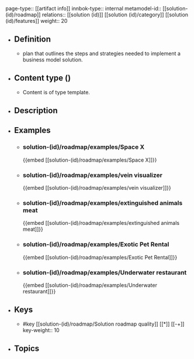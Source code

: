 page-type:: [[artifact info]]
innbok-type:: internal
metamodel-id:: [[solution-(id)/roadmap]]
relations:: [[solution (id)]] [[solution (id)/category]] [[solution (id)/features]]
weight:: 20

- ## Definition
  - plan that outlines the steps and strategies needed to implement a business model solution.
- ## Content type ()
  - Content is of type template.
  
- ## Description
- ## Examples
  - ### solution-(id)/roadmap/examples/Space X
    {{embed [[solution-(id)/roadmap/examples/Space X]]}}
  - ### solution-(id)/roadmap/examples/vein visualizer
    {{embed [[solution-(id)/roadmap/examples/vein visualizer]]}}
  - ### solution-(id)/roadmap/examples/extinguished animals meat
    {{embed [[solution-(id)/roadmap/examples/extinguished animals meat]]}}
  - ### solution-(id)/roadmap/examples/Exotic Pet Rental
    {{embed [[solution-(id)/roadmap/examples/Exotic Pet Rental]]}}
  - ### solution-(id)/roadmap/examples/Underwater restaurant
    {{embed [[solution-(id)/roadmap/examples/Underwater restaurant]]}}
  
- ## Keys
  - #key [[solution-(id)/roadmap/Solution roadmap quality]] [[*]] [[-+]]
    key-weight:: 10
- ## Topics
  

